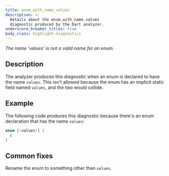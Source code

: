 ```yaml
---
title: enum_with_name_values
description: >-
  Details about the enum_with_name_values
  diagnostic produced by the Dart analyzer.
underscore_breaker_titles: true
body_class: highlight-diagnostics
---
```


_The name 'values' is not a valid name for an enum._

## Description

The analyzer produces this diagnostic when an enum is declared to have the
name `values`. This isn't allowed because the enum has an implicit static
field named `values`, and the two would collide.

## Example

The following code produces this diagnostic because there's an enum
declaration that has the name `values`:

```dart
enum [!values!] {
  c
}
```

## Common fixes

Rename the enum to something other than `values`.

